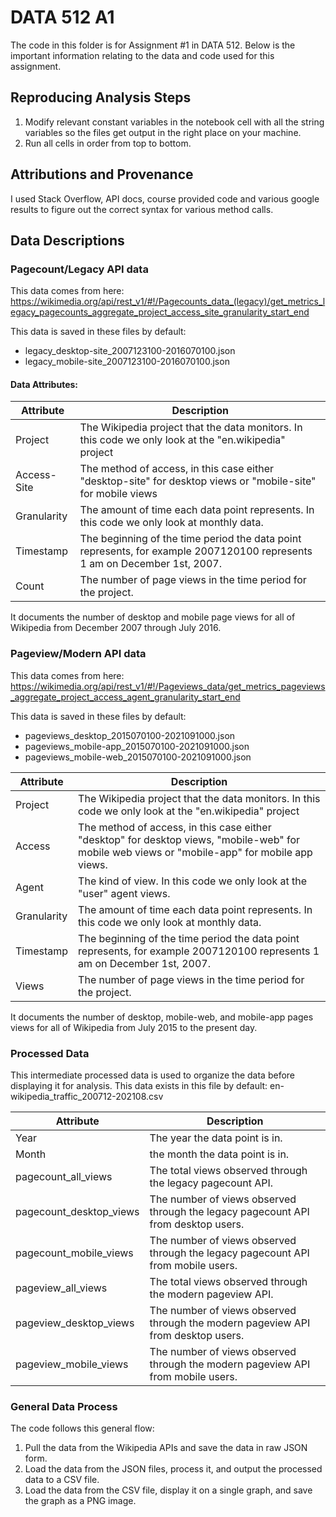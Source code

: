 # DATA 512 A1

The code in this folder is for Assignment #1 in DATA 512. Below is the important information relating to the data and code used for this assignment.
## Reproducing Analysis Steps
1. Modify relevant constant variables in the notebook cell with all the string variables so the files get output in the right place on your machine.
2. Run all cells in order from top to bottom. 

## Attributions and Provenance
I used Stack Overflow, API docs, course provided code and various google results to figure out the correct syntax for various method calls.

## Data Descriptions
### Pagecount/Legacy API data
This data comes from here: https://wikimedia.org/api/rest_v1/#!/Pagecounts_data_(legacy)/get_metrics_legacy_pagecounts_aggregate_project_access_site_granularity_start_end

This data is saved in these files by default:
- legacy_desktop-site_2007123100-2016070100.json
- legacy_mobile-site_2007123100-2016070100.json

#### Data Attributes:

| Attribute | Description|
|-----------|------------|
| Project | The Wikipedia project that the data monitors. In this code we only look at the "en.wikipedia" project|
| Access-Site| The method of access, in this case either "desktop-site" for desktop views or "mobile-site" for mobile views|
| Granularity | The amount of time each data point represents. In this code we only look at monthly data. |
| Timestamp | The beginning of the time period the data point represents, for example 2007120100 represents 1 am on December 1st, 2007. |
| Count | The number of page views in the time period for the project. |

It documents the number of desktop and mobile page views for all of Wikipedia from December 2007 through July 2016.
### Pageview/Modern API data
This data comes from here: https://wikimedia.org/api/rest_v1/#!/Pageviews_data/get_metrics_pageviews_aggregate_project_access_agent_granularity_start_end

This data is saved in these files by default:
- pageviews_desktop_2015070100-2021091000.json
- pageviews_mobile-app_2015070100-2021091000.json
- pageviews_mobile-web_2015070100-2021091000.json

| Attribute | Description|
|-----------|------------|
| Project | The Wikipedia project that the data monitors. In this code we only look at the "en.wikipedia" project|
| Access | The method of access, in this case either "desktop" for desktop views, "mobile-web" for mobile web views or "mobile-app" for mobile app views.|
| Agent | The kind of view. In this code we only look at the "user" agent views. |
| Granularity | The amount of time each data point represents. In this code we only look at monthly data. |
| Timestamp | The beginning of the time period the data point represents, for example 2007120100 represents 1 am on December 1st, 2007. |
| Views | The number of page views in the time period for the project. |
It documents the number of desktop, mobile-web, and mobile-app pages views for all of Wikipedia from July 2015 to the present day.

### Processed Data

This intermediate processed data is used to organize the data before displaying it for analysis. This data exists in this file by default: en-wikipedia_traffic_200712-202108.csv

| Attribute | Description |
|-----------|-------------|
| Year | The year the data point is in. |
| Month | the month the data point is in. |
| pagecount_all_views | The total views observed through the legacy pagecount API. |
| pagecount_desktop_views | The number of views observed through the legacy pagecount API from desktop users. |
| pagecount_mobile_views | The number of views observed through the legacy pagecount API from mobile users. |
| pageview_all_views | The total views observed through the modern pageview API. |
| pageview_desktop_views | The number of views observed through the modern pageview API from desktop users. |
| pageview_mobile_views | The number of views observed through the modern pageview API from mobile users. |

### General Data Process
The code follows this general flow:
1. Pull the data from the Wikipedia APIs and save the data in raw JSON form.
2. Load the data from the JSON files, process it, and output the processed data to a CSV file.
3. Load the data from the CSV file, display it on a single graph, and save the graph as a PNG image.